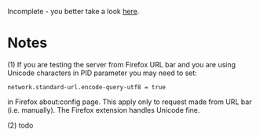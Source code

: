 Incomplete - you better take a look [here](HowItWorks.md).

# Notes #

(1) If you are testing the server from Firefox URL bar and you are using Unicode characters in PID parameter you may need to set:

`network.standard-url.encode-query-utf8 = true`

in Firefox about:config page. This apply only to request made from URL bar (i.e. manually). The Firefox extension handles Unicode fine.

(2)
todo